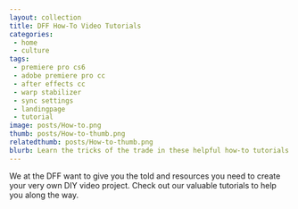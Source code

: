 ```yaml
---
layout: collection
title: DFF How-To Video Tutorials
categories:
 - home
 - culture
tags:
 - premiere pro cs6
 - adobe premiere pro cc
 - after effects cc
 - warp stabilizer
 - sync settings
 - landingpage
 - tutorial
image: posts/How-to.png
thumb: posts/How-to-thumb.png
relatedthumb: posts/How-to-thumb.png
blurb: Learn the tricks of the trade in these helpful how-to tutorials
---
```


We at the DFF want to give you the told and resources you need to create your very own DIY video project. Check out our valuable tutorials to help you along the way.